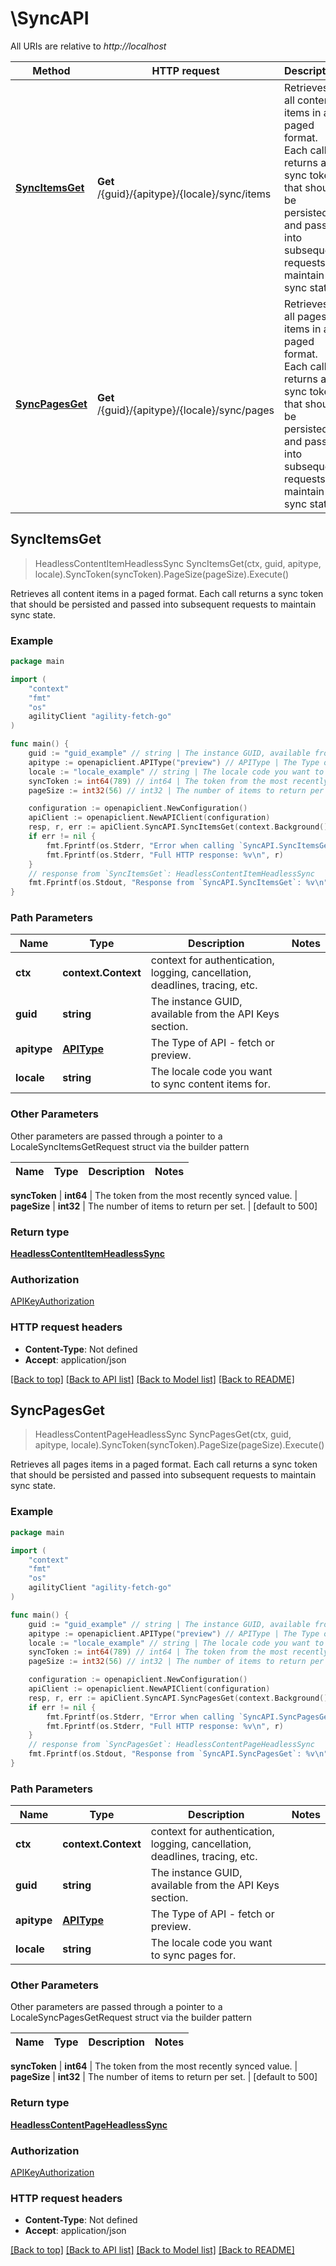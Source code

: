 # \SyncAPI

All URIs are relative to *http://localhost*

Method | HTTP request | Description
------------- | ------------- | -------------
[**SyncItemsGet**](SyncAPI.md#SyncItemsGet) | **Get** /{guid}/{apitype}/{locale}/sync/items | Retrieves all content items in a paged format.  Each call returns a sync token that should be persisted and passed into subsequent requests to maintain sync state.
[**SyncPagesGet**](SyncAPI.md#SyncPagesGet) | **Get** /{guid}/{apitype}/{locale}/sync/pages | Retrieves all pages items in a paged format.  Each call returns a sync token that should be persisted and passed into subsequent requests to maintain sync state.



## SyncItemsGet

> HeadlessContentItemHeadlessSync SyncItemsGet(ctx, guid, apitype, locale).SyncToken(syncToken).PageSize(pageSize).Execute()

Retrieves all content items in a paged format.  Each call returns a sync token that should be persisted and passed into subsequent requests to maintain sync state.

### Example

```go
package main

import (
	"context"
	"fmt"
	"os"
	agilityClient "agility-fetch-go"
)

func main() {
	guid := "guid_example" // string | The instance GUID, available from the API Keys section.
	apitype := openapiclient.APIType("preview") // APIType | The Type of API - fetch or preview.
	locale := "locale_example" // string | The locale code you want to sync content items for.
	syncToken := int64(789) // int64 | The token from the most recently synced value. (optional)
	pageSize := int32(56) // int32 | The number of items to return per set. (optional) (default to 500)

	configuration := openapiclient.NewConfiguration()
	apiClient := openapiclient.NewAPIClient(configuration)
	resp, r, err := apiClient.SyncAPI.SyncItemsGet(context.Background(), guid, apitype, locale).SyncToken(syncToken).PageSize(pageSize).Execute()
	if err != nil {
		fmt.Fprintf(os.Stderr, "Error when calling `SyncAPI.SyncItemsGet``: %v\n", err)
		fmt.Fprintf(os.Stderr, "Full HTTP response: %v\n", r)
	}
	// response from `SyncItemsGet`: HeadlessContentItemHeadlessSync
	fmt.Fprintf(os.Stdout, "Response from `SyncAPI.SyncItemsGet`: %v\n", resp)
}
```

### Path Parameters


Name | Type | Description  | Notes
------------- | ------------- | ------------- | -------------
**ctx** | **context.Context** | context for authentication, logging, cancellation, deadlines, tracing, etc.
**guid** | **string** | The instance GUID, available from the API Keys section. | 
**apitype** | [**APIType**](.md) | The Type of API - fetch or preview. | 
**locale** | **string** | The locale code you want to sync content items for. | 

### Other Parameters

Other parameters are passed through a pointer to a LocaleSyncItemsGetRequest struct via the builder pattern


Name | Type | Description  | Notes
------------- | ------------- | ------------- | -------------



 **syncToken** | **int64** | The token from the most recently synced value. | 
 **pageSize** | **int32** | The number of items to return per set. | [default to 500]

### Return type

[**HeadlessContentItemHeadlessSync**](HeadlessContentItemHeadlessSync.md)

### Authorization

[APIKeyAuthorization](../README.md#APIKeyAuthorization)

### HTTP request headers

- **Content-Type**: Not defined
- **Accept**: application/json

[[Back to top]](#) [[Back to API list]](../README.md#documentation-for-api-endpoints)
[[Back to Model list]](../README.md#documentation-for-models)
[[Back to README]](../README.md)


## SyncPagesGet

> HeadlessContentPageHeadlessSync SyncPagesGet(ctx, guid, apitype, locale).SyncToken(syncToken).PageSize(pageSize).Execute()

Retrieves all pages items in a paged format.  Each call returns a sync token that should be persisted and passed into subsequent requests to maintain sync state.

### Example

```go
package main

import (
	"context"
	"fmt"
	"os"
	agilityClient "agility-fetch-go"
)

func main() {
	guid := "guid_example" // string | The instance GUID, available from the API Keys section.
	apitype := openapiclient.APIType("preview") // APIType | The Type of API - fetch or preview.
	locale := "locale_example" // string | The locale code you want to sync pages for.
	syncToken := int64(789) // int64 | The token from the most recently synced value. (optional)
	pageSize := int32(56) // int32 | The number of items to return per set. (optional) (default to 500)

	configuration := openapiclient.NewConfiguration()
	apiClient := openapiclient.NewAPIClient(configuration)
	resp, r, err := apiClient.SyncAPI.SyncPagesGet(context.Background(), guid, apitype, locale).SyncToken(syncToken).PageSize(pageSize).Execute()
	if err != nil {
		fmt.Fprintf(os.Stderr, "Error when calling `SyncAPI.SyncPagesGet``: %v\n", err)
		fmt.Fprintf(os.Stderr, "Full HTTP response: %v\n", r)
	}
	// response from `SyncPagesGet`: HeadlessContentPageHeadlessSync
	fmt.Fprintf(os.Stdout, "Response from `SyncAPI.SyncPagesGet`: %v\n", resp)
}
```

### Path Parameters


Name | Type | Description  | Notes
------------- | ------------- | ------------- | -------------
**ctx** | **context.Context** | context for authentication, logging, cancellation, deadlines, tracing, etc.
**guid** | **string** | The instance GUID, available from the API Keys section. | 
**apitype** | [**APIType**](.md) | The Type of API - fetch or preview. | 
**locale** | **string** | The locale code you want to sync pages for. | 

### Other Parameters

Other parameters are passed through a pointer to a LocaleSyncPagesGetRequest struct via the builder pattern


Name | Type | Description  | Notes
------------- | ------------- | ------------- | -------------



 **syncToken** | **int64** | The token from the most recently synced value. | 
 **pageSize** | **int32** | The number of items to return per set. | [default to 500]

### Return type

[**HeadlessContentPageHeadlessSync**](HeadlessContentPageHeadlessSync.md)

### Authorization

[APIKeyAuthorization](../README.md#APIKeyAuthorization)

### HTTP request headers

- **Content-Type**: Not defined
- **Accept**: application/json

[[Back to top]](#) [[Back to API list]](../README.md#documentation-for-api-endpoints)
[[Back to Model list]](../README.md#documentation-for-models)
[[Back to README]](../README.md)

